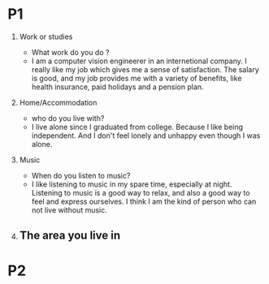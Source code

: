 # P1

1. Work or studies
	- What work do you do ?
	- I am a computer vision engineerer in an internetional company. I really like my job which gives me a sense of satisfaction. The salary is good, and my job provides me with a variety of benefits, like health insurance, paid holidays and a pension plan.

2. Home/Accommodation
	- who do you live with?
	- I live alone since I graduated from college. Because I like being independent. And I don't feel lonely and unhappy even though I was alone.


3. Music
	- When do you listen to music?
	- I like listening to music in my spare time, especially at night. Listening to music is a good way to relax, and also a good way to feel and express ourselves. I think I am the kind of person who can not live without music.

4. The area you live in
	- 
# P2
